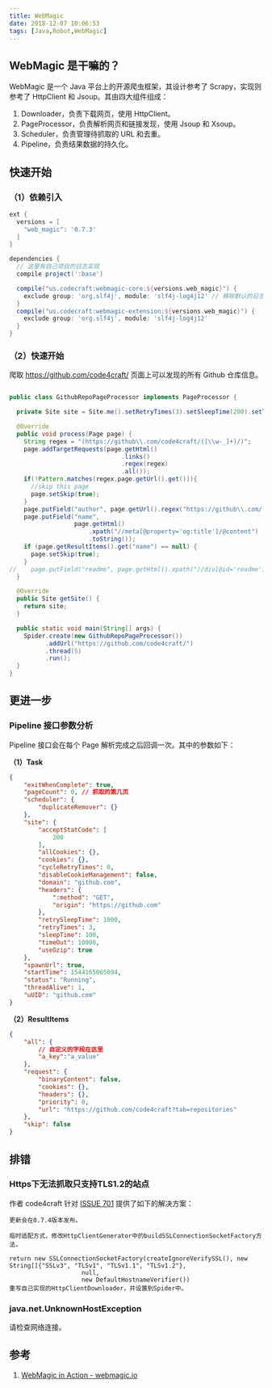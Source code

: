 ```yaml
---
title: WebMagic
date: 2018-12-07 10:06:53
tags: [Java,Robot,WebMagic]
---
```


## WebMagic 是干嘛的？

WebMagic 是一个 Java 平台上的开源爬虫框架，其设计参考了 Scrapy，实现则参考了 HttpClient 和 Jsoup。其由四大组件组成：

1. Downloader，负责下载网页，使用 HttpClient。
2. PageProcessor，负责解析网页和链接发现，使用 Jsoup 和 Xsoup。
3. Scheduler，负责管理待抓取的 URL 和去重。
4. Pipeline，负责结果数据的持久化。

## 快速开始

### （1）依赖引入

```groovy
ext {
  versions = [
    "web_magic": '0.7.3'
  ]
}

dependencies {
  // 这里有自己项目的日志实现
  compile project(':base')

  compile("us.codecraft:webmagic-core:${versions.web_magic}") {
    exclude group: 'org.slf4j', module: 'slf4j-log4j12' // 移除默认的日志实现
  }
  compile("us.codecraft:webmagic-extension:${versions.web_magic}") {
    exclude group: 'org.slf4j', module: 'slf4j-log4j12'
  }
}
```

### （2）快速开始

爬取 https://github.com/code4craft/ 页面上可以发现的所有 Github 仓库信息。

```java

public class GithubRepoPageProcessor implements PageProcessor {

  private Site site = Site.me().setRetryTimes(3).setSleepTime(200).setTimeOut(10000);

  @Override
  public void process(Page page) {
    String regex = "(https://github\\.com/code4craft/([\\w-_]+)/)";
    page.addTargetRequests(page.getHtml()
                               .links()
                               .regex(regex)
                               .all());
    if(!Pattern.matches(regex,page.getUrl().get())){
      //skip this page
      page.setSkip(true);
    }
    page.putField("author", page.getUrl().regex("https://github\\.com/(\\w+)/.*").toString());
    page.putField("name",
                  page.getHtml()
                      .xpath("//meta[@property='og:title']/@content")
                      .toString());
    if (page.getResultItems().get("name") == null) {
      page.setSkip(true);
    }
//    page.putField("readme", page.getHtml().xpath("//div[@id='readme']/tidyText()"));
  }

  @Override
  public Site getSite() {
    return site;
  }

  public static void main(String[] args) {
    Spider.create(new GithubRepoPageProcessor())
          .addUrl("https://github.com/code4craft/")
          .thread(5)
          .run();
  }
}
```

## 更进一步

### Pipeline 接口参数分析

Pipeline 接口会在每个 Page 解析完成之后回调一次。其中的参数如下：

**（1）Task**

```json
{
    "exitWhenComplete": true,
    "pageCount": 0, // 抓取的第几页
    "scheduler": {
        "duplicateRemover": {}
    },
    "site": {
        "acceptStatCode": [
            200
        ],
        "allCookies": {},
        "cookies": {},
        "cycleRetryTimes": 0,
        "disableCookieManagement": false,
        "domain": "github.com",
        "headers": {
            ":method": "GET",
            "origin": "https://github.com"
        },
        "retrySleepTime": 1000,
        "retryTimes": 3,
        "sleepTime": 100,
        "timeOut": 10000,
        "useGzip": true
    },
    "spawnUrl": true,
    "startTime": 1544165065094,
    "status": "Running",
    "threadAlive": 1,
    "uUID": "github.com"
}
```

**（2）ResultItems**

```json
{
    "all": {
        // 自定义的字段在这里
        "a_key":"a_value"
    },
    "request": {
        "binaryContent": false,
        "cookies": {},
        "headers": {},
        "priority": 0,
        "url": "https://github.com/code4craft?tab=repositories"
    },
    "skip": false
}
```

## 排错

### Https下无法抓取只支持TLS1.2的站点

作者 code4craft 针对 [ISSUE 701](https://github.com/code4craft/webmagic/issues/701) 提供了如下的解决方案：

```
更新会在0.7.4版本发布。

临时适配方式，修改HttpClientGenerator中的buildSSLConnectionSocketFactory方法，

return new SSLConnectionSocketFactory(createIgnoreVerifySSL(), new String[]{"SSLv3", "TLSv1", "TLSv1.1", "TLSv1.2"},
                    null,
                    new DefaultHostnameVerifier())
重写自己实现的HttpClientDownloader，并设置到Spider中。
```

### java.net.UnknownHostException

请检查网络连接。

## 参考

1. [WebMagic in Action - webmagic.io](http://webmagic.io/docs/zh/)